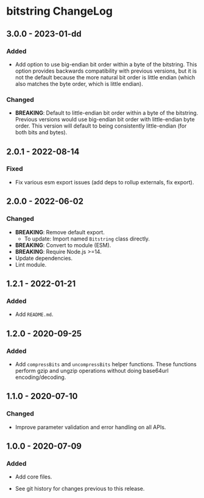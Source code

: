 # bitstring ChangeLog

## 3.0.0 - 2023-01-dd

### Added
- Add option to use big-endian bit order within a byte of the bitstring.
  This option provides backwards compatibility with previous versions,
  but it is not the default because the more natural bit order is little
  endian (which also matches the byte order, which is little endian).

### Changed
- **BREAKING**: Default to little-endian bit order within a byte of the
  bitstring. Previous versions would use big-endian bit order with
  little-endian byte order. This version will default to being consistently
  little-endian (for both bits and bytes).

## 2.0.1 - 2022-08-14
### Fixed
- Fix various esm export issues (add deps to rollup externals, fix export).

## 2.0.0 - 2022-06-02

### Changed
- **BREAKING**: Remove default export.
  - To update: Import named `Bitstring` class directly.
- **BREAKING**: Convert to module (ESM).
- **BREAKING**: Require Node.js >=14.
- Update dependencies.
- Lint module.

## 1.2.1 - 2022-01-21

### Added
- Add `README.md`.

## 1.2.0 - 2020-09-25

### Added
- Add `compressBits` and `uncompressBits` helper functions. These functions
  perform gzip and ungzip operations without doing base64url encoding/decoding.

## 1.1.0 - 2020-07-10

### Changed
- Improve parameter validation and error handling on all APIs.

## 1.0.0 - 2020-07-09

### Added
- Add core files.

- See git history for changes previous to this release.
